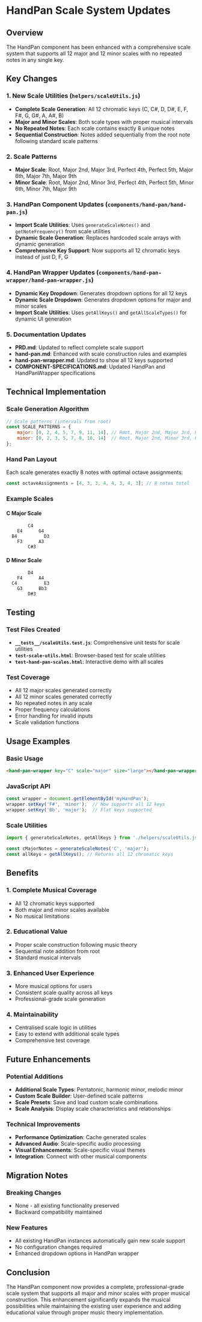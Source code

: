 # HandPan Scale System Updates

## Overview
The HandPan component has been enhanced with a comprehensive scale system that supports all 12 major and 12 minor scales with no repeated notes in any single key.

## Key Changes

### 1. New Scale Utilities (`helpers/scaleUtils.js`)
- **Complete Scale Generation**: All 12 chromatic keys (C, C#, D, D#, E, F, F#, G, G#, A, A#, B)
- **Major and Minor Scales**: Both scale types with proper musical intervals
- **No Repeated Notes**: Each scale contains exactly 8 unique notes
- **Sequential Construction**: Notes added sequentially from the root note following standard scale patterns

### 2. Scale Patterns
- **Major Scale**: Root, Major 2nd, Major 3rd, Perfect 4th, Perfect 5th, Major 6th, Major 7th, Major 9th
- **Minor Scale**: Root, Major 2nd, Minor 3rd, Perfect 4th, Perfect 5th, Minor 6th, Minor 7th, Major 9th

### 3. HandPan Component Updates (`components/hand-pan/hand-pan.js`)
- **Import Scale Utilities**: Uses `generateScaleNotes()` and `getNoteFrequency()` from scale utilities
- **Dynamic Scale Generation**: Replaces hardcoded scale arrays with dynamic generation
- **Comprehensive Key Support**: Now supports all 12 chromatic keys instead of just D, F, G

### 4. HandPan Wrapper Updates (`components/hand-pan-wrapper/hand-pan-wrapper.js`)
- **Dynamic Key Dropdown**: Generates dropdown options for all 12 keys
- **Dynamic Scale Dropdown**: Generates dropdown options for major and minor scales
- **Import Scale Utilities**: Uses `getAllKeys()` and `getAllScaleTypes()` for dynamic UI generation

### 5. Documentation Updates
- **PRD.md**: Updated to reflect complete scale support
- **hand-pan.md**: Enhanced with scale construction rules and examples
- **hand-pan-wrapper.md**: Updated to show all 12 keys supported
- **COMPONENT-SPECIFICATIONS.md**: Updated HandPan and HandPanWrapper specifications

## Technical Implementation

### Scale Generation Algorithm
```javascript
// Scale patterns (intervals from root)
const SCALE_PATTERNS = {
    major: [0, 2, 4, 5, 7, 9, 11, 14], // Root, Major 2nd, Major 3rd, Perfect 4th, Perfect 5th, Major 6th, Major 7th, Major 9th
    minor: [0, 2, 3, 5, 7, 8, 10, 14]  // Root, Major 2nd, Minor 3rd, Perfect 4th, Perfect 5th, Minor 6th, Minor 7th, Major 9th
};
```

### Hand Pan Layout
Each scale generates exactly 8 notes with optimal octave assignments:
```javascript
const octaveAssignments = [4, 3, 3, 4, 4, 3, 4, 3]; // 8 notes total
```

### Example Scales

#### C Major Scale
```
        C4
    E4      G4
  B4          D3
    F3      A3
        C#3
```

#### D Minor Scale
```
        D4
    F4      A4
  C4          E3
    G3      Bb3
        D#3
```

## Testing

### Test Files Created
- **`__tests__/scaleUtils.test.js`**: Comprehensive unit tests for scale utilities
- **`test-scale-utils.html`**: Browser-based test for scale utilities
- **`test-hand-pan-scales.html`**: Interactive demo with all scales

### Test Coverage
- All 12 major scales generated correctly
- All 12 minor scales generated correctly
- No repeated notes in any scale
- Proper frequency calculations
- Error handling for invalid inputs
- Scale validation functions

## Usage Examples

### Basic Usage
```html
<hand-pan-wrapper key="C" scale="major" size="large"></hand-pan-wrapper>
```

### JavaScript API
```javascript
const wrapper = document.getElementById('myHandPan');
wrapper.setKey('F#', 'minor');  // Now supports all 12 keys
wrapper.setKey('Bb', 'major');  // Flat keys supported
```

### Scale Utilities
```javascript
import { generateScaleNotes, getAllKeys } from './helpers/scaleUtils.js';

const cMajorNotes = generateScaleNotes('C', 'major');
const allKeys = getAllKeys(); // Returns all 12 chromatic keys
```

## Benefits

### 1. Complete Musical Coverage
- All 12 chromatic keys supported
- Both major and minor scales available
- No musical limitations

### 2. Educational Value
- Proper scale construction following music theory
- Sequential note addition from root
- Standard musical intervals

### 3. Enhanced User Experience
- More musical options for users
- Consistent scale quality across all keys
- Professional-grade scale generation

### 4. Maintainability
- Centralised scale logic in utilities
- Easy to extend with additional scale types
- Comprehensive test coverage

## Future Enhancements

### Potential Additions
- **Additional Scale Types**: Pentatonic, harmonic minor, melodic minor
- **Custom Scale Builder**: User-defined scale patterns
- **Scale Presets**: Save and load custom scale combinations
- **Scale Analysis**: Display scale characteristics and relationships

### Technical Improvements
- **Performance Optimization**: Cache generated scales
- **Advanced Audio**: Scale-specific audio processing
- **Visual Enhancements**: Scale-specific visual themes
- **Integration**: Connect with other musical components

## Migration Notes

### Breaking Changes
- None - all existing functionality preserved
- Backward compatibility maintained

### New Features
- All existing HandPan instances automatically gain new scale support
- No configuration changes required
- Enhanced dropdown options in HandPan wrapper

## Conclusion

The HandPan component now provides a complete, professional-grade scale system that supports all major and minor scales with proper musical construction. This enhancement significantly expands the musical possibilities while maintaining the existing user experience and adding educational value through proper music theory implementation. 